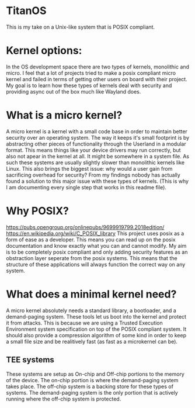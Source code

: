 # TitanOS
This is my take on a Unix-like system that is POSIX compliant.


# Kernel options:
In the OS development space there are two types of kernels, monolithic and micro. I feel that a lot of projects tried to make a posix compliant micro kernel and failed in terms of getting other users on board with their project. My goal is to learn how these types of kernels deal with security and providing async out of the box much like Wayland does.

# What is a micro kernel?
A micro kernel is a kernel with a small code base in order to maintain better security over an operating system. The way it keeps it's small footprint is by abstracting other pieces of functionality through the Userland in a modular format. This means things like your device drivers may run correctly, but also not apear in the kernel at all. It might be somewhere in a system file. As such these systems are usually slightly slower than monolithic kernels like Linux. This also brings the biggest issue: why would a user gain from sacrificing overhead for security? From my findings nobody has actually found a solution to this major issue with these types of kernels. (This is why I am documenting every single step that works in this readme file).

# Why POSIX?
https://pubs.opengroup.org/onlinepubs/9699919799.2018edition/
https://en.wikipedia.org/wiki/C_POSIX_library
This project uses posix as a form of ease as a developer. This means you can read up on the posix documentation and know exactly what you can and cannot modify. My aim is to be completely posix compliant and only adding security features as an obstraction layer seperate from the posix systems. This means that the structure of these applications will always function the correct way on any system.

# What does a minimal kernel need?
A micro kernel absolutely needs a standard library, a bootloader, and a demand-paging system. These tools let us boot into the kernel and protect it from attacks. This is because we are using a Trusted Execution Environment system specification on top of the POSIX compliant system. It should also provide a compression algorithm of some kind in order to keep a small file size and be realitively fast (as fast as a microkernel can be).

## TEE systems
These systems are setup as On-chip and Off-chip portions to the memory of the device. The on-chip portion is where the demand-paging system takes place. The off-chip system is a backing store for these types of systems. The demand-paging system is the only portion that is actively running where the off-chip system is protected.
